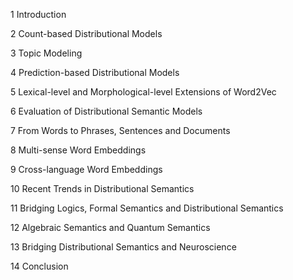 1	Introduction

2	Count-based Distributional Models

3	Topic Modeling

4	Prediction-based Distributional Models

5	Lexical-level and Morphological-level Extensions of Word2Vec

6	Evaluation of Distributional Semantic Models

7	From Words to Phrases, Sentences and Documents

8	Multi-sense Word Embeddings

9	Cross-language Word Embeddings

10	Recent Trends in Distributional Semantics

11	Bridging Logics, Formal Semantics and Distributional Semantics

12	Algebraic Semantics and Quantum Semantics

13	Bridging Distributional Semantics and Neuroscience

14	Conclusion
